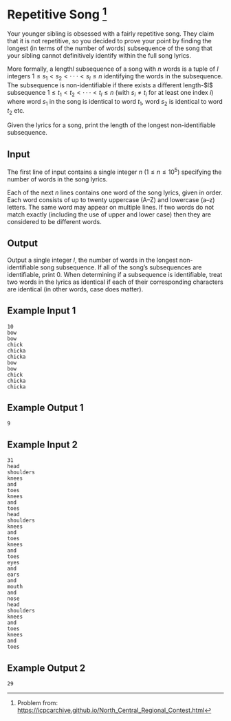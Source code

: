 # Repetitive Song [^repetitive-song]

Your younger sibling is obsessed with a fairly repetitive song. They claim that it is not repetitive, 
so you decided to prove your point by finding the longest (in terms of the number of words) subsequence 
of the song that your sibling cannot definitively identify within the full song lyrics.

More formally, a length$l$ subsequence of a song with $n$ words is a tuple of $l$ integers $1 ≤ s_1 <
s_2 < · · · < s_l ≤ n$ identifying the words in the subsequence. The subsequence is non-identifiable
if there exists a different length-\$l$ subsequence $1 ≤ t_1 < t_2 < · · · < t_l ≤ n$ (with $s_i \neq t_i$ for at
least one index $i$) where word $s_1$ in the song is identical to word $t_1$, word $s_2$ is identical to word $t_2$ etc.

Given the lyrics for a song, print the length of the longest non-identifiable subsequence.

## Input

The first line of input contains a single integer $n$ $(1 ≤ n ≤ 10^5)$ specifying the number of words in the song lyrics. 

Each of the next $n$ lines contains one word of the song lyrics, given in order. Each word 
consists of up to twenty uppercase (A–Z) and lowercase (a–z) letters. The same word may appear on multiple lines. 
If two words do not match exactly (including the use of upper and lower case) then they are considered to be different words.

## Output

Output a single integer $l$, the number of words in the longest non-identifiable song subsequence.
If all of the song’s subsequences are identifiable, print 0. When determining if a subsequence is
identifiable, treat two words in the lyrics as identical if each of their corresponding characters are
identical (in other words, case does matter).

## Example Input 1

    10
    bow
    bow
    chick
    chicka
    chicka
    bow
    bow
    chick
    chicka
    chicka

## Example Output 1
    9

## Example Input 2
    31
    head
    shoulders
    knees
    and
    toes
    knees
    and
    toes
    head
    shoulders
    knees
    and
    toes
    knees
    and
    toes
    eyes
    and
    ears
    and
    mouth
    and
    nose
    head
    shoulders
    knees
    and
    toes
    knees
    and
    toes

## Example Output 2
    29

[^repetitive-song]: Problem from:
    https://icpcarchive.github.io/North_Central_Regional_Contest.html


